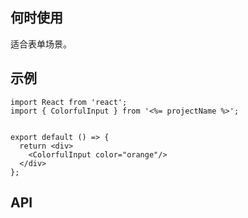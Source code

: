 ## 何时使用

适合表单场景。

## 示例

```tsx
import React from 'react';
import { ColorfulInput } from '<%= projectName %>';


export default () => {
  return <div>
    <ColorfulInput color="orange"/>
  </div>
};
```

## API

<API hideTitle  src="@/components/colorful-input/colorful-input.tsx" />
